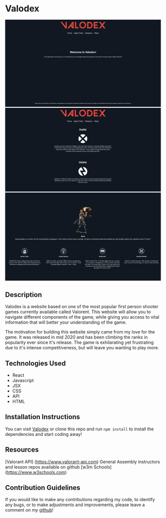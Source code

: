 # Valodex
![Valodex Home Page](https://github.com/brianchoi93/valodex/blob/main/public/Valodex.png)
![Class Selection Page](https://github.com/brianchoi93/valodex/blob/main/public/AgentClassSelection.png)
![Duelist Page](https://github.com/brianchoi93/valodex/blob/main/public/DuelistPage.png)

## Description
Valodex is a website based on one of the most popular first person shooter games currently available called Valorent. This website will allow you to navigate different components of the game, while giving you access to vital information that will better your understanding of the game. 

The motivation for building this website simply came from my love for the game. It was released in mid 2020 and has been climbing the ranks in popularity ever since it's release. The game is exhilarating yet frustrating due to it's intense competitiveness, but will leave you wanting to play more. 

## Technologies Used
- React
- Javascript
- JSX
- CSS
- API
- HTML

## Installation Instructions
You can visit [Valodex](https://valodex.netlify.app/) or clone this repo and run `npm install` to install the dependencies and start coding away!

## Resources
[Valorant API] (https://www.valorant-api.com)
General Assembly instructors and lesson repos available on github
[w3m Schools] (https://www.w3schools.com)

## Contribution Guidelines
If you would like to make any contributions regarding my code, to identify any bugs, or to make adjustments and improvements, please leave a comment on my [github](https://github.com/brianchoi93/valodex)!